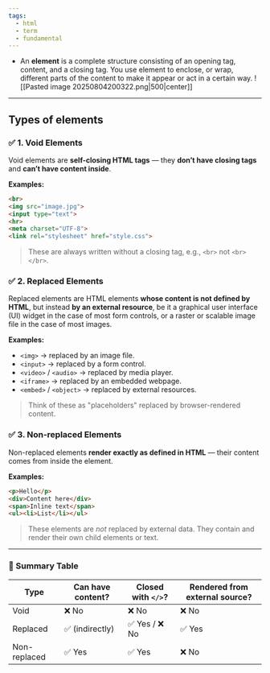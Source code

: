 ```yaml
---
tags:
  - html
  - term
  - fundamental
---
```


- An **element** is a complete structure consisting of an opening tag, content, and a closing tag. You use element to enclose, or wrap, different parts of the content to make it appear or act in a certain way.
![[Pasted image 20250804200322.png|500|center]]

---

## Types of elements
### ✅ 1. **Void Elements**

Void elements are **self-closing HTML tags** — they **don’t have closing tags** and **can’t have content inside**.

**Examples:**

```html
<br>
<img src="image.jpg">
<input type="text">
<hr>
<meta charset="UTF-8">
<link rel="stylesheet" href="style.css">
```

> These are always written without a closing tag, e.g., `<br>` not `<br></br>`.

### ✅ 2. **Replaced Elements**

Replaced elements are HTML elements **whose content is not defined by HTML**, but instead **by an external resource**, be it a graphical user interface (UI) widget in the case of most form controls, or a raster or scalable image file in the case of most images.

**Examples:**

* `<img>` → replaced by an image file.
* `<input>` → replaced by a form control.
* `<video>` / `<audio>` → replaced by media player.
* `<iframe>` → replaced by an embedded webpage.
* `<embed>` / `<object>` → replaced by external resources.

> Think of these as "placeholders" replaced by browser-rendered content.

### ✅ 3. **Non-replaced Elements**

Non-replaced elements **render exactly as defined in HTML** — their content comes from inside the element.

**Examples:**

```html
<p>Hello</p>
<div>Content here</div>
<span>Inline text</span>
<ul><li>List</li></ul>
```

> These elements are *not* replaced by external data. They contain and render their own child elements or text.

---

### 🧠 Summary Table

| Type         | Can have content? | Closed with `</>`? | Rendered from external source? |
| ------------ | ----------------- | ------------------ | ------------------------------ |
| Void         | ❌ No              | ❌ No               | ❌ No                           |
| Replaced     | ✅ (indirectly)    | ✅ Yes / ❌ No       | ✅ Yes                          |
| Non-replaced | ✅ Yes             | ✅ Yes              | ❌ No                           |